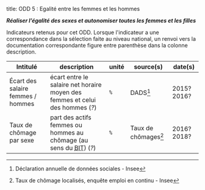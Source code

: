 title: ODD 5 : Egalité entre les femmes et les hommes

_**Réaliser l’égalité des sexes et autonomiser toutes les femmes et les filles**_

Indicateurs retenus pour cet ODD. Lorsque l'indicateur a une correspondance dans la sélection faite au niveau national, un renvoi vers la documentation correspondante figure entre parenthèse dans la colonne description.

| Intitulé | description | unité | source(s) | date(s) |
| -------- | ----------- | ----- | ------ | ------- |
| Écart des salaire femmes / hommes | écart entre le salaire net horaire moyen des femmes et celui des hommes (_?_) | `%` | DADS[^DADS] | 2015? 2016? |
| Taux de chômage par sexe | part des actifs femmes ou hommes au chômage (au sens du <abbr title="Bureau International du Travail">BIT</abbr>) (_?_) | `%` | Taux de chômages[^chom] | 2016? 2018? |

[^DADS]: Déclaration annuelle de données sociales - Insee
[^chom]: Taux de chômage localisés, enquête emploi en continu - Insee
